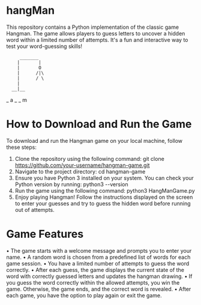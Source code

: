 # hangMan
This repository contains a Python implementation of the classic game Hangman. The game allows players to guess letters to uncover a hidden word within a limited number of attempts. It's a fun and interactive way to test your word-guessing skills!

         _______
        |       |
        |       O
        |      /|\
        |      / \
        |
      __|__
_ a _ _ m

# How to Download and Run the Game

To download and run the Hangman game on your local machine, follow these steps:

1. Clone the repository using the following command: git clone https://github.com/your-username/hangman-game.git
2. Navigate to the project directory: cd hangman-game
3. Ensure you have Python 3 installed on your system. You can check your Python version by running: python3 --version
4. Run the game using the following command: python3 HangManGame.py
5. Enjoy playing Hangman! Follow the instructions displayed on the screen to enter your guesses and try to guess the hidden word before running out of attempts.

# Game Features
• The game starts with a welcome message and prompts you to enter your name.
• A random word is chosen from a predefined list of words for each game session.
• You have a limited number of attempts to guess the word correctly.
• After each guess, the game displays the current state of the word with correctly guessed letters and updates the hangman drawing.
• If you guess the word correctly within the allowed attempts, you win the game. Otherwise, the game ends, and the correct word is revealed.
• After each game, you have the option to play again or exit the game.
